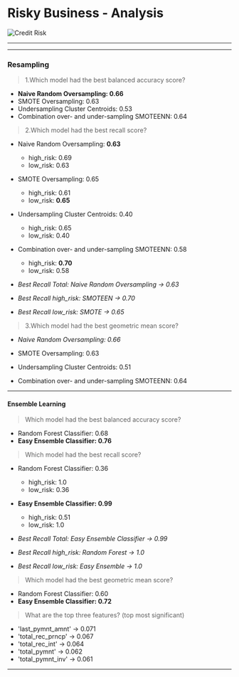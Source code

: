

# Risky Business - Analysis 

![Credit Risk](Images/credit-risk.jpg)


--- 

___

### Resampling

> 1.Which model had the best balanced accuracy score?
* __Naive Random Oversampling: 0.66__
* SMOTE Oversampling: 0.63
* Undersampling Cluster Centroids: 0.53
* Combination over- and under-sampling SMOTEENN: 0.64

>
> 2.Which model had the best recall score?
* Naive Random Oversampling: __0.63__
    * high_risk: 0.69 
    * low_risk:  0.63 
* SMOTE Oversampling: 0.65 
    * high_risk: 0.61 
    * low_risk:  __0.65__ 
* Undersampling Cluster Centroids: 0.40
    * high_risk: 0.65 
    * low_risk:  0.40
* Combination over- and under-sampling SMOTEENN: 0.58
    * high_risk: __0.70__ 
    * low_risk:  0.58

* _Best Recall Total: Naive Random Oversampling -> 0.63_
* _Best Recall high_risk: SMOTEEN -> 0.70_
* _Best Recall low_risk: SMOTE -> 0.65_

> 3.Which model had the best geometric mean score?
* _Naive Random Oversampling: 0.66_

* SMOTE Oversampling: 0.63

* Undersampling Cluster Centroids: 0.51

* Combination over- and under-sampling SMOTEENN: 0.64

---



#### Ensemble Learning

> Which model had the best balanced accuracy score?
* Random Forest Classifier: 0.68
* __Easy Ensemble Classifier: 0.76__

> Which model had the best recall score?
* Random Forest Classifier: 0.36
    * high_risk: 1.0
    * low_risk:  0.36
* __Easy Ensemble Classifier: 0.99__
    * high_risk: 0.51
    * low_risk:  1.0

* _Best Recall Total: Easy Ensemble Classifier -> 0.99_
* _Best Recall high_risk: Random Forest -> 1.0_
* _Best Recall low_risk: Easy Ensemble -> 1.0_
>
> Which model had the best geometric mean score?
* Random Forest Classifier: 0.60
* __Easy Ensemble Classifier: 0.72__

> What are the top three features? (top most significant)
* 'last_pymnt_amnt' -> 0.071
* 'total_rec_prncp' -> 0.067
* 'total_rec_int' -> 0.064
* 'total_pymnt' -> 0.062
* 'total_pymnt_inv' -> 0.061

---



